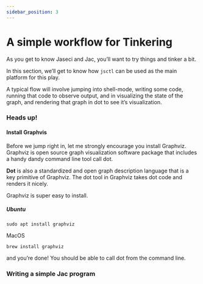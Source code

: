 ```yaml
---
sidebar_position: 3
---
```


# A simple workflow for Tinkering

As you get to know Jaseci and Jac, you’ll want to try things and tinker a bit. 

In this section, we’ll get to know how `jsctl` can be used as the main platform for this play. 

A typical flow will involve jumping into shell-mode, writing some code, running that code to observe output, and in visualizing the state of the graph, and rendering that graph in dot to see it’s visualization.

### Heads up!

#### Install Graphvis

Before we jump right in, let me strongly encourage you install Graphviz. Graphviz is open source graph visualization software package that includes a handy dandy command line tool call dot. 

**Dot** is also a standardized and open graph description language that is a key primitive of Graphviz. 
The dot tool in Graphviz takes dot code and renders it nicely. 

Graphviz is super easy to install. 

##### Ubuntu
```
sudo apt install graphviz
```

MacOS
```
brew install graphviz
```

and you’re done! You should be able to call dot from the command line.

### Writing a simple Jac program

